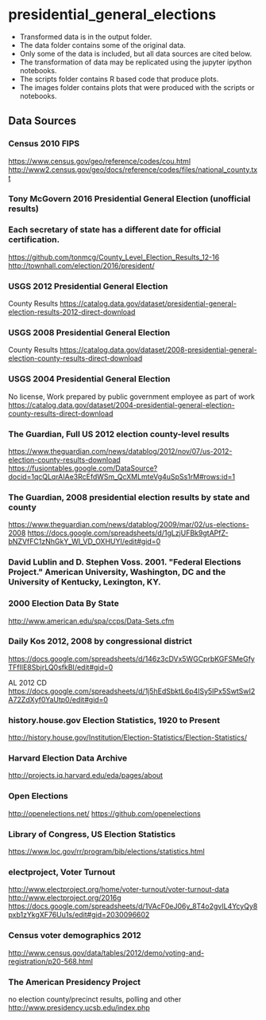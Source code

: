 # presidential_general_elections

* Transformed data is in the output folder.
* The data folder contains some of the original data.
* Only some of the data is included, but all data sources are cited below.
* The transformation of data may be replicated using the jupyter ipython notebooks.
* The scripts folder contains R based code that produce plots.
* The images folder contains plots that were produced with the scripts or notebooks.

## Data Sources

### Census 2010 FIPS
https://www.census.gov/geo/reference/codes/cou.html
http://www2.census.gov/geo/docs/reference/codes/files/national_county.txt

### Tony McGovern 2016 Presidential General Election (unofficial results)
### Each secretary of state has a different date for official certification.
https://github.com/tonmcg/County_Level_Election_Results_12-16
http://townhall.com/election/2016/president/

### USGS 2012 Presidential General Election
County Results
https://catalog.data.gov/dataset/presidential-general-election-results-2012-direct-download

### USGS 2008 Presidential General Election
County Results
https://catalog.data.gov/dataset/2008-presidential-general-election-county-results-direct-download

### USGS 2004 Presidential General Election
No license, Work prepared by public government employee as part of work
https://catalog.data.gov/dataset/2004-presidential-general-election-county-results-direct-download

### The Guardian, Full US 2012 election county-level results
https://www.theguardian.com/news/datablog/2012/nov/07/us-2012-election-county-results-download
https://fusiontables.google.com/DataSource?docid=1qcQLqrAIAe3RcEfdWSm_QcXMLmteVg4uSpSs1rM#rows:id=1

### The Guardian, 2008 presidential election results by state and county
https://www.theguardian.com/news/datablog/2009/mar/02/us-elections-2008
https://docs.google.com/spreadsheets/d/1gLzjUFBk9gtAPfZ-bNZVfFC1zNhGkY_WI_VD_OXHUYI/edit#gid=0

### David Lublin and D. Stephen Voss. 2001. "Federal Elections Project." American University, Washington, DC and the University of Kentucky, Lexington, KY.
### 2000 Election Data By State
http://www.american.edu/spa/ccps/Data-Sets.cfm

### Daily Kos 2012, 2008 by congressional district
https://docs.google.com/spreadsheets/d/146z3cDVx5WGCprbKGFSMeGfyTFfIlE8SbjrLQ0sfkBI/edit#gid=0

AL 2012 CD
https://docs.google.com/spreadsheets/d/1j5hEdSbktL6p4lSy5IPx5SwtSwI2A72ZdXyf0YaUtp0/edit#gid=0

### history.house.gov Election Statistics, 1920 to Present
http://history.house.gov/Institution/Election-Statistics/Election-Statistics/

### Harvard Election Data Archive
http://projects.iq.harvard.edu/eda/pages/about

### Open Elections
http://openelections.net/
https://github.com/openelections

### Library of Congress, US Election Statistics
https://www.loc.gov/rr/program/bib/elections/statistics.html

### electproject, Voter Turnout
http://www.electproject.org/home/voter-turnout/voter-turnout-data
http://www.electproject.org/2016g
https://docs.google.com/spreadsheets/d/1VAcF0eJ06y_8T4o2gvIL4YcyQy8pxb1zYkgXF76Uu1s/edit#gid=2030096602

### Census voter demographics 2012
http://www.census.gov/data/tables/2012/demo/voting-and-registration/p20-568.html

### The American Presidency Project
no election county/precinct results, polling and other
http://www.presidency.ucsb.edu/index.php
